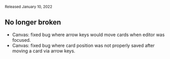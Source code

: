 <small>Released January 10, 2022</small>

## No longer broken

- Canvas: fixed bug where arrow keys would move cards when editor was focused.
- Canvas: fixed bug where card position was not properly saved after moving a card via arrow keys.

